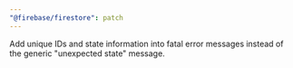 ```yaml
---
"@firebase/firestore": patch
---
```


Add unique IDs and state information into fatal error messages instead of the generic "unexpected state" message.
